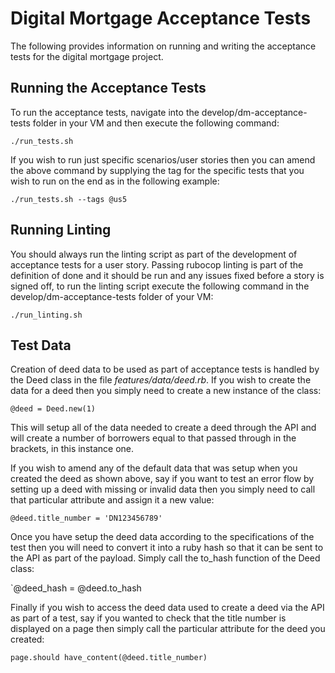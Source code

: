 # Digital Mortgage Acceptance Tests

The following provides information on running and writing the acceptance tests for
the digital mortgage project.


## Running the Acceptance Tests

To run the acceptance tests, navigate into the develop/dm-acceptance-tests folder in
your VM and then execute the following command:

`./run_tests.sh`

If you wish to run just specific scenarios/user stories then you can amend the above
command by supplying the tag for the specific tests that you wish to run on the end
as in the following example:

`./run_tests.sh --tags @us5`

## Running Linting

You should always run the linting script as part of the development of acceptance
tests for a user story. Passing rubocop linting is part of the definition of done
and it should be run and any issues fixed before a story is signed off, to run the
linting script execute the following command in the develop/dm-acceptance-tests
folder of your VM:

`./run_linting.sh`

## Test Data

Creation of deed data to be used as part of acceptance tests is handled by the Deed
class in the file *features/data/deed.rb*. If you wish to create the data for a
deed then you simply need to create a new instance of the class:

`@deed = Deed.new(1)`

This will setup all of the data needed to create a deed through the API and will
create a number of borrowers equal to that passed through in the brackets, in this
instance one.

If you wish to amend any of the default data that was setup when you created the
deed as shown above, say if you want to test an error flow by setting up a deed
with missing or invalid data then you simply need to call that particular attribute
and assign it a new value:

`@deed.title_number = 'DN123456789'`

Once you have setup the deed data according to the specifications of the test then
you will need to convert it into a ruby hash so that it can be sent to the API as
part of the payload. Simply call the to_hash function of the Deed class:

`@deed_hash = @deed.to_hash

Finally if you wish to access the deed data used to create a deed via the API as
part of a test, say if you wanted to check that the title number is displayed on
a page then simply call the particular attribute for the deed you created:

`page.should have_content(@deed.title_number)`
